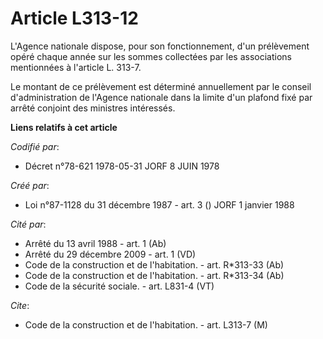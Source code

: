 # Article L313-12

L'Agence nationale dispose, pour son fonctionnement, d'un prélèvement opéré chaque année sur les sommes collectées par les
associations mentionnées à l'article L. 313-7.

Le montant de ce prélèvement est déterminé annuellement par le conseil d'administration de l'Agence nationale dans la limite
d'un plafond fixé par arrêté conjoint des ministres intéressés.

**Liens relatifs à cet article**

_Codifié par_:

  - Décret n°78-621 1978-05-31 JORF 8 JUIN 1978

_Créé par_:

  - Loi n°87-1128 du 31 décembre 1987 - art. 3 () JORF 1 janvier 1988

_Cité par_:

  - Arrêté du 13 avril 1988 - art. 1 (Ab)
  - Arrêté du 29 décembre 2009 - art. 1 (VD)
  - Code de la construction et de l'habitation. - art. R*313-33 (Ab)
  - Code de la construction et de l'habitation. - art. R*313-34 (Ab)
  - Code de la sécurité sociale. - art. L831-4 (VT)

_Cite_:

  - Code de la construction et de l'habitation. - art. L313-7 (M)
